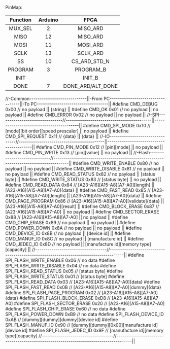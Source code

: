PinMap:

| Function | Arduino | FPGA              |
|:--------:|:-------:|:-----------------:|
|  MUX_SEL |    2    | MISO_ARD          |
|   MISO   |    12   | MISO_ARD          |
|   MOSI   |    11   | MOSI_ARD          |
|   SCLK   |    13   | SCLK_ARD          |
|    SS    |    10   | CS_ARD_STD_N      |
|  PROGRAM |    3    | PROGRAM_B         |
|   INIT   |         | INIT_B            |
|   DONE   |    7    | DONE_ARD/ALT_DONE |

//-Common----------------------------||-From PC----------------------------------||-To PC-----------------------------------||
#define CMD_DEBUG               0x00 // no payload                               || {string}                                ||
#define CMD_OK                  0x01 // no payload                               || no payload                              ||
#define CMD_ERROR               0x02 // no payload                               || no payload                              ||
//-SPI-------------------------------//------------------------------------------||-----------------------------------------||
#define CMD_SPI_MODE            0x10 // [mode][bit order][speed prescaler]       || no payload                              ||
#define CMD_SPI_REQUEST         0x11 // {data}                                   || {data}                                  ||
//-IO--------------------------------//------------------------------------------||-----------------------------------------||
#define CMD_PIN_MODE            0x12 // [pin][mode]                              || no payload                              ||
#define CMD_PIN_WRITE           0x13 // [pin][value]                             || no payload                              ||
//-Flash-----------------------------//-------------------------------------------------------------------------------------||
#define CMD_WRITE_ENABLE        0x80 // no payload                               || no payload                              ||
#define CMD_WRITE_DISABLE       0x81 // no payload                               || no payload                              ||
#define CMD_READ_STATUS         0x82 // no payload                               || [status byte]                           ||
#define CMD_WRITE_STATUS        0x83 // [status byte]                            || no payload                              ||
#define CMD_READ_DATA           0x84 // [A23-A16][A15-A8][A7-A0][length]         || [A23-A16][A15-A8][A7-A0]{data}          ||
#define CMD_FAST_READ           0x85 // [A23-A16][A15-A8][A7-A0][length]         || [A23-A16][A15-A8][A7-A0]{data}          ||
#define CMD_PAGE_PROGRAM        0x86 // [A23-A16][A15-A8][A7-A0][validate]{data} || [A23-A16][A15-A8][A7-A0][result]        ||
#define CMD_BLOCK_ERASE         0x87 // [A23-A16][A15-A8][A7-A0]                 || no payload                              ||
#define CMD_SECTOR_ERASE        0x88 // [A23-A16][A15-A8][A7-A0]                 || no payload                              ||
#define CMD_CHIP_ERASE          0x89 // no payload                               || no payload                              ||
#define CMD_POWER_DOWN          0x8A // no payload                               || no payload                              ||
#define CMD_DEVICE_ID           0x8B // no payload                               || [device id]                             ||
#define CMD_MANUF_ID            0x8C // no payload                               || [manufacture id]                        ||
#define CMD_JEDEC_ID            0x8D // no payload                               || [manufacture id][memory type][capacity] ||
//-----------------------------------//-------------------------------------------------------------------------------------||
#define SPI_FLASH_WRITE_ENABLE  0x06 // no data
#define SPI_FLASH_WRITE_DISABLE 0x04 // no data
#define SPI_FLASH_READ_STATUS   0x05 // [status byte]
#define SPI_FLASH_WRITE_STATUS  0x01 // [status byte]
#define SPI_FLASH_READ_DATA     0x03 // [A23-A16][A15-A8][A7-A0]{data}
#define SPI_FLASH_FAST_READ     0x0B // [A23-A16][A15-A8][A7-A0][dummy]{data}
#define SPI_FLASH_PAGE_PROGRAM  0x02 // [A23-A16][A15-A8][A7-A0]{data}
#define SPI_FLASH_BLOCK_ERASE   0xD8 // [A23-A16][A15-A8][A7-A0]
#define SPI_FLASH_SECTOR_ERASE  0x20 // [A23-A16][A15-A8][A7-A0]
#define SPI_FLASH_CHIP_ERASE    0x60 // no data
#define SPI_FLASH_POWER_DOWN    0xB9 // no data
#define SPI_FLASH_DEVICE_ID     0xAB // [dummy][dummy][dummy][device id]
#define SPI_FLASH_MANUF_ID      0x90 // [dummy][dummy][0x00][manufacture id][device id]
#define SPI_FLASH_JEDEC_ID      0x9F // [manufacture id][memory type][capacity]
//-----------------------------------//-------------------------------------------------------------------------------------||
